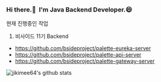 <!--
**jikimee64/jikimee64** is a ✨ _special_ ✨ repository because its `README.md` (this file) appears on your GitHub profile.

Here are some ideas to get you started:

- 🔭 I’m currently working on ...
- 🌱 I’m currently learning ...
- 👯 I’m looking to collaborate on ...
- 🤔 I’m looking for help with ...
- 💬 Ask me about ...
- 📫 How to reach me: ...
- 😄 Pronouns: ...
- ⚡ Fun fact: ...
-->

### Hi there.👋 &nbsp;I'm Java Backend Developer.😄

현재 진행중인 작업

1. 비사이드 11기 Backend
- https://github.com/bsideproject/palette-eureka-server
- https://github.com/bsideproject/palette-api-server
- https://github.com/bsideproject/palette-gateway-server

![jikimee64's github stats](https://github-readme-stats.vercel.app/api?username=jikimee64&show_icons=true)
